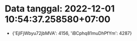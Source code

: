 # Data tanggal: 2022-12-01 10:54:37.258580+07:00

* {'EjlFjWbyu72jbMVA': 4156, 'iBCphq81muDhPfYm': 4287}
